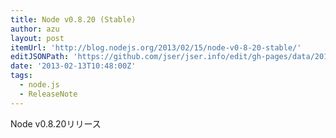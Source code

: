 ```yaml
---
title: Node v0.8.20 (Stable)
author: azu
layout: post
itemUrl: 'http://blog.nodejs.org/2013/02/15/node-v0-8-20-stable/'
editJSONPath: 'https://github.com/jser/jser.info/edit/gh-pages/data/2013/02/index.json'
date: '2013-02-13T10:48:00Z'
tags:
  - node.js
  - ReleaseNote
---
```

Node v0.8.20リリース
